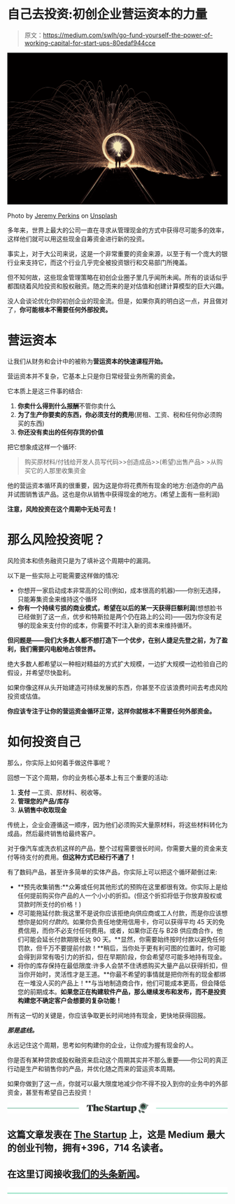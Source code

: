 # 自己去投资:初创企业营运资本的力量

> 原文：<https://medium.com/swlh/go-fund-yourself-the-power-of-working-capital-for-start-ups-80edaf944cce>

![](img/8b433387a89549bdf31e389b02249a0a.png)

Photo by [Jeremy Perkins](https://unsplash.com/photos/P2PtvuImLRg?utm_source=unsplash&utm_medium=referral&utm_content=creditCopyText) on [Unsplash](https://unsplash.com/search/photos/business-circle?utm_source=unsplash&utm_medium=referral&utm_content=creditCopyText)

多年来，世界上最大的公司一直在寻求从管理现金的方式中获得尽可能多的效率，这样他们就可以用这些现金自筹资金进行新的投资。

事实上，对于大公司来说，这是一个非常重要的资金来源，以至于有一个庞大的银行业来支持它，而这个行业几乎完全被投资银行和交易部门所掩盖。

但不知何故，这些现金管理策略在初创企业圈子里几乎闻所未闻。所有的谈话似乎都围绕着风险投资和股权融资。随之而来的是对估值和创建计算模型的巨大兴趣。

没人会谈论优化你的初创企业的现金流。但是，如果你真的明白这一点，并且做对了，**你可能根本不需要任何外部投资。**

# 营运资本

让我们从财务和会计中的被称为**营运资本的快速课程开始。**

营运资本并不复杂，它基本上只是你日常经营业务所需的资金。

它本质上是这三件事的结合:

1.  **你卖什么得到什么报酬**不管你卖什么
2.  **为了生产你要卖的东西，你必须支付的费用**(房租、工资、税和任何你必须购买的东西)
3.  **你还没有卖出的任何存货的价值**

把它想象成这样一个循环:

> 购买原材料/付钱给开发人员写代码>>创造成品>>(希望)出售产品> >从购买它的人那里收集资金

他的营运资本循环真的很重要，因为这是你将花费所有现金的地方:创造你的产品并试图销售该产品。这也是你从销售中获得现金的地方。(希望上面有一些利润)

**注意，风险投资在这个周期中无处可去！**

# 那么风险投资呢？

风险资本和债务融资只是为了填补这个周期中的漏洞。

以下是一些实际上可能需要这样做的情况:

*   你想开一家启动成本非常高的公司(例如，成本很高的机器)——你别无选择，只能筹集资金来维持这个循环
*   **你有一个持续亏损的商业模式，希望在以后的某一天获得巨额利润**(想想脸书已经做到了这一点，优步和特斯拉是两个仍在路上的公司)——因为你没有足够的现金来支付你的成本，你需要不时注入新的资本来维持循环。

**但问题是——我们大多数人都不想打造下一个优步，在别人捷足先登之前，为了盈利，我们需要闪电般地占领世界。**

绝大多数人都希望以一种相对精益的方式扩大规模，一边扩大规模一边检验自己的假设，并希望尽快盈利。

如果你像这样从头开始建造可持续发展的东西，你甚至不应该浪费时间去考虑风险投资或估值。

**你应该专注于让你的营运资金循环正常，这样你就根本不需要任何外部资金。**

# 如何投资自己

那么，你实际上如何着手做这件事呢？

回想一下这个周期，你的业务核心基本上有三个重要的活动:

1.  **支付** —工资、原材料、税收等。
2.  **管理您的产品/库存**
3.  **从销售中收取现金**

传统上，企业会遵循这一顺序，因为他们必须购买大量原材料，将这些材料转化为成品，然后最终销售给最终客户。

对于像汽车或洗衣机这样的产品，整个过程需要很长时间，你需要大量的资金来支付等待支付的费用。**但这种方式已经行不通了！**

有了数码产品，甚至许多简单的实体产品，你实际上可以把这个循环颠倒过来:

*   **预先收集销售:**众筹或任何其他形式的预购在这里都很有效。你实际上是给任何提前购买你产品的人一个小小的折扣。(但这个折扣将低于你放弃股权或贷款时所支付的价格！)
*   尽可能拖延付款:我这里不是说你应该拒绝向供应商或工人付款，而是你应该想想你是如何*付款的*。如果你负责任地使用信用卡，你可以获得平均 45 天的免费信用，而你不必支付任何费用。或者，如果你正在与 B2B 供应商合作，他们可能会延长付款期限长达 90 天。**显然，你需要始终按时付款以避免任何罚款，但千万不要提前付款！**稍后，当你处于更有利可图的位置时，你可能会得到非常有吸引力的折扣，但在早期阶段，你会希望尽可能多地持有现金。
*   将你的库存保持在最低限度:许多人会禁不住诱惑购买大量产品以获得折扣，但当你开始时，灵活性才是王道。**你最不希望的事情就是把你所有的现金都绑在一堆没人买的产品上！**与当地制造商合作，他们可能成本更高，但会降低您的前期成本。**如果您正在构建软件产品，那么继续发布和发布，而不是投资构建您不确定客户会想要的复杂功能！**

所有这一切的关键是，你应该争取更长时间地持有现金，更快地获得回报。

***那是底线。***

永远记住这个周期，思考如何构建你的企业，让你成为握有现金的人。

你是否有某种贷款或股权融资来启动这个周期其实并不那么重要——你公司的真正行动是生产和销售你的产品，并优化随之而来的营运资本周期。

如果你做到了这一点，你就可以最大限度地减少你不得不投入到你的业务中的外部资金，甚至有希望自己去投资！

[![](img/308a8d84fb9b2fab43d66c117fcc4bb4.png)](https://medium.com/swlh)

## 这篇文章发表在 [The Startup](https://medium.com/swlh) 上，这是 Medium 最大的创业刊物，拥有+396，714 名读者。

## 在这里订阅接收[我们的头条新闻](http://growthsupply.com/the-startup-newsletter/)。

[![](img/b0164736ea17a63403e660de5dedf91a.png)](https://medium.com/swlh)